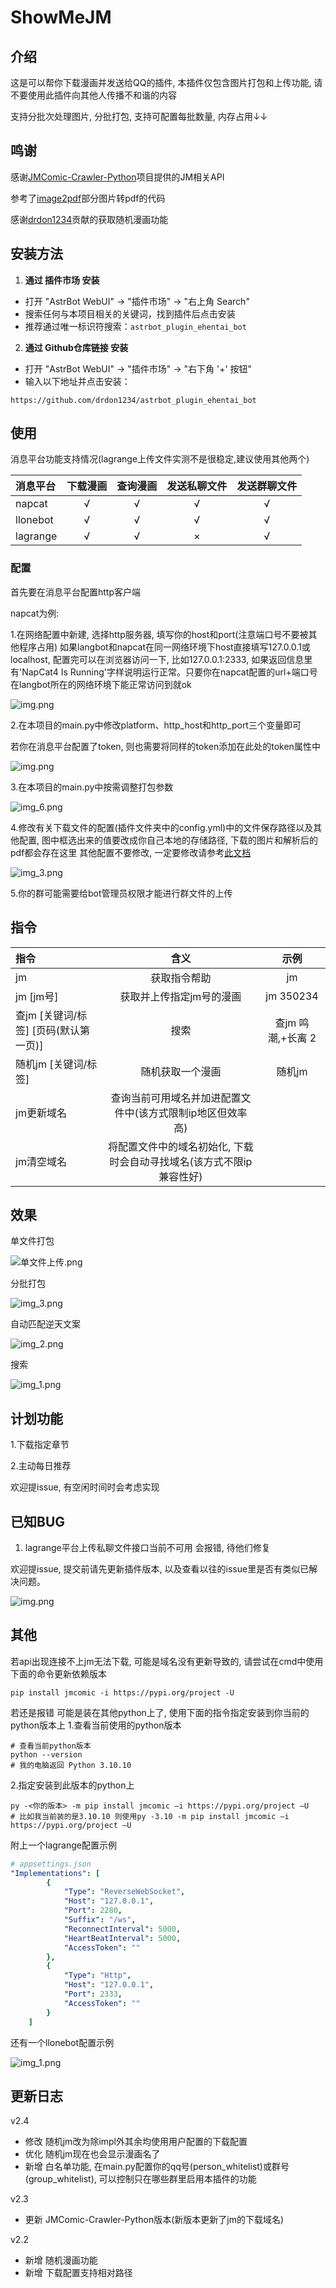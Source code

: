 # ShowMeJM

## 介绍
这是可以帮你下载漫画并发送给QQ的插件, 本插件仅包含图片打包和上传功能, 请不要使用此插件向其他人传播不和谐的内容

支持分批次处理图片, 分批打包, 支持可配置每批数量, 内存占用↓↓

## 鸣谢

感谢[JMComic-Crawler-Python](https://github.com/hect0x7/JMComic-Crawler-Python)项目提供的JM相关API

参考了[image2pdf](https://github.com/salikx/image2pdf)部分图片转pdf的代码

感谢[drdon1234](https://github.com/drdon1234)贡献的获取随机漫画功能

## 安装方法

1. **通过 插件市场 安装**  
- 打开 "AstrBot WebUI" -> "插件市场" -> "右上角 Search"  
- 搜索任何与本项目相关的关键词，找到插件后点击安装
- 推荐通过唯一标识符搜索：```astrbot_plugin_ehentai_bot```

2. **通过 Github仓库链接 安装**  
- 打开 "AstrBot WebUI" -> "插件市场" -> "右下角 '+' 按钮"  
- 输入以下地址并点击安装：
```
https://github.com/drdon1234/astrbot_plugin_ehentai_bot
```

## 使用

<!-- 插件开发者自行填写插件使用说明 -->

消息平台功能支持情况(lagrange上传文件实测不是很稳定,建议使用其他两个)

| 消息平台     | 下载漫画 | 查询漫画 | 发送私聊文件 | 发送群聊文件 |
|:---------|:----:|:----:|:------:|:------:|
| napcat   |  √   |  √   |   √    |   √    |
| llonebot |   √   |    √  |   √    |   √     |
|    lagrange      |    √   |   √    |   ×    |     √    |


### 配置
首先要在消息平台配置http客户端

napcat为例:

1.在网络配置中新建, 选择http服务器, 填写你的host和port(注意端口号不要被其他程序占用) 如果langbot和napcat在同一网络环境下host直接填写127.0.0.1或localhost, 配置完可以在浏览器访问一下, 比如127.0.0.1:2333, 如果返回信息里有'NapCat4 Is Running'字样说明运行正常。只要你在napcat配置的url+端口号在langbot所在的网络环境下能正常访问到就ok

![img.png](img/1.png)

2.在本项目的main.py中修改platform、http_host和http_port三个变量即可

若你在消息平台配置了token, 则也需要将同样的token添加在此处的token属性中

![img.png](img/img_3.png)

3.在本项目的main.py中按需调整打包参数

![img_6.png](img/img_2.png)

4.修改有关下载文件的配置(插件文件夹中的config.yml)中的文件保存路径以及其他配置, 图中框选出来的值要改成你自己本地的存储路径, 下载的图片和解析后的pdf都会存在这里 其他配置不要修改, 一定要修改请参考[此文档](https://github.com/hect0x7/JMComic-Crawler-Python/blob/master/assets/docs/sources/option_file_syntax.md)

![img_3.png](img/2.png)

5.你的群可能需要给bot管理员权限才能进行群文件的上传

## 指令

| 指令                       |                  含义                   |      示例      |
|:-------------------------|:-------------------------------------:|:------------:|
| jm                       |                获取指令帮助                 |      jm      |
| jm [jm号]                 |             获取并上传指定jm号的漫画             |  jm 350234   |
| 查jm [关键词/标签] [页码(默认第一页)] |                  搜索                   | 查jm 鸣潮,+长离 2 |
| 随机jm [关键词/标签]            |               随机获取一个漫画                |     随机jm     |
| jm更新域名                   |    查询当前可用域名并加进配置文件中(该方式限制ip地区但效率高)    |              |
| jm清空域名                   | 将配置文件中的域名初始化, 下载时会自动寻找域名(该方式不限ip兼容性好) |              |


## 效果
单文件打包

![单文件上传.png](img/6.png)

分批打包

![img_3.png](img/4.png)

自动匹配逆天文案

![img_2.png](img/5.png)

搜索

![img_1.png](img/7.png)
## 计划功能

1.下载指定章节

2.主动每日推荐

欢迎提issue, 有空闲时间时会考虑实现

## 已知BUG

1. lagrange平台上传私聊文件接口当前不可用 会报错, 待他们修复

欢迎提issue, 提交前请先更新插件版本, 以及查看以往的issue里是否有类似已解决问题。

![img.png](img/img.png)

## 其他

若api出现连接不上jm无法下载, 可能是域名没有更新导致的, 请尝试在cmd中使用下面的命令更新依赖版本

```
pip install jmcomic -i https://pypi.org/project -U
```

若还是报错 可能是装在其他python上了, 使用下面的指令指定安装到你当前的python版本上
1.查看当前使用的python版本
```
# 查看当前python版本
python --version
# 我的电脑返回 Python 3.10.10
```
2.指定安装到此版本的python上
```
py -<你的版本> -m pip install jmcomic –i https://pypi.org/project –U
# 比如我当前装的是3.10.10 则使用py -3.10 -m pip install jmcomic –i https://pypi.org/project –U
```

附上一个lagrange配置示例

```yml
# appsettings.json
"Implementations": [
        {
            "Type": "ReverseWebSocket",
            "Host": "127.0.0.1",
            "Port": 2280,
            "Suffix": "/ws",
            "ReconnectInterval": 5000,
            "HeartBeatInterval": 5000,
            "AccessToken": ""
        },
        {
            "Type": "Http",
            "Host": "127.0.0.1",
            "Port": 2333,
            "AccessToken": ""
        }
    ]
```

还有一个llonebot配置示例

![img_1.png](img/img_1.png)

## 更新日志
v2.4
- 修改 随机jm改为除impl外其余均使用用户配置的下载配置
- 优化 随机jm现在也会显示漫画名了
- 新增 白名单功能, 在main.py配置你的qq号(person_whitelist)或群号(group_whitelist), 可以控制只在哪些群里启用本插件的功能

v2.3
- 更新 JMComic-Crawler-Python版本(新版本更新了jm的下载域名)

v2.2
- 新增 随机漫画功能
- 新增 下载配置支持相对路径
